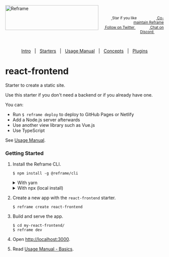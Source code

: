<!---






    WARNING, READ THIS.
    This is a computed file. Do not edit.
    Edit `/plugins/create/starters/react-frontend/readme.template.md` instead.












    WARNING, READ THIS.
    This is a computed file. Do not edit.
    Edit `/plugins/create/starters/react-frontend/readme.template.md` instead.












    WARNING, READ THIS.
    This is a computed file. Do not edit.
    Edit `/plugins/create/starters/react-frontend/readme.template.md` instead.












    WARNING, READ THIS.
    This is a computed file. Do not edit.
    Edit `/plugins/create/starters/react-frontend/readme.template.md` instead.












    WARNING, READ THIS.
    This is a computed file. Do not edit.
    Edit `/plugins/create/starters/react-frontend/readme.template.md` instead.






-->
<a href="/../../#readme">
    <img align="left" src="https://github.com/reframejs/reframe/raw/master/docs/images/logo-with-title-and-slogan.min.svg?sanitize=true" width=296 height=79 style="max-width:100%;" alt="Reframe"/>
</a>
<br/>
<p align="right">
    <sup>
        <a href="#">
            <img
              src="https://github.com/reframejs/reframe/raw/master/docs/images/star.svg?sanitize=true"
              width="16"
              height="12"
            >
        </a>
        Star if you like
        &nbsp;&nbsp;&nbsp;&nbsp;
        &nbsp;&nbsp;&nbsp;&nbsp;
        &nbsp;&nbsp;
        <a href="https://github.com/reframejs/reframe/blob/master/docs/contributing.md">
            <img
              src="https://github.com/reframejs/reframe/raw/master/docs/images/biceps.min.svg?sanitize=true"
              width="16"
              height="14"
            >
            Co-maintain Reframe
        </a>
    </sup>
    <br/>
    <sup>
        <a href="https://twitter.com/reframejs">
            <img
              src="https://github.com/reframejs/reframe/raw/master/docs/images/tw.svg?sanitize=true"
              width="15"
              height="13"
            >
            Follow on Twitter
        </a>
        &nbsp;&nbsp;&nbsp;&nbsp;&nbsp;
        &nbsp;&nbsp;
        <a href="https://discord.gg/kqXf65G">
            <img
              src="https://github.com/reframejs/reframe/raw/master/docs/images/chat.svg?sanitize=true"
              width="14"
              height="10"
            >
            Chat on Discord
        </a>
        &nbsp;&nbsp;&nbsp;&nbsp;
        &nbsp;&nbsp;&nbsp;&nbsp;
    </sup>
</p>
&nbsp;
<p align='center'><a href="/../../#readme">Intro</a> &nbsp; | &nbsp; <a href="/docs/starters.md#readme">Starters</a> &nbsp; | &nbsp; <a href="/docs/usage-manual.md#readme">Usage Manual</a> &nbsp; | &nbsp; <a href="/docs/concepts.md#readme">Concepts</a> &nbsp; | &nbsp; <a href="/docs/plugins.md#readme">Plugins</a></p>

# react-frontend

Starter to create a static site.

Use this starter if you don't need a backend or if you already have one.

You can:
 - Run `$ reframe deploy` to deploy to GitHub Pages or Netlify
 - Add a Node.js server afterwards
 - Use another view library such as Vue.js
 - Use TypeScript

See [Usage Manual](/docs/usage-manual.md#readme).

### Getting Started

1. Install the Reframe CLI.
   ~~~shell
   $ npm install -g @reframe/cli
   ~~~
   <details>
   <summary>With yarn</summary>

   ~~~shell
   $ yarn global add @reframe/cli
   ~~~
   </details>
   <details>
   <summary>With npx (local install)</summary>

   With
   <a href="https://medium.com/@maybekatz/introducing-npx-an-npm-package-runner-55f7d4bd282b">npx</a>,
   instead of having a global install,
   you prefix `$ reframe <command>` with `npx`.
   That is:
   ~~~shell
   $ npx reframe create react-frontend
   $ cd my-react-frontend/
   $ npx reframe dev
   ~~~
   </details>

2. Create a new app with the `react-frontend` starter.
   ~~~shell
   $ reframe create react-frontend
   ~~~

3. Build and serve the app.
   ~~~shell
   $ cd my-react-frontend/
   $ reframe dev
   ~~~

4. Open [http://localhost:3000](http://localhost:3000).

5. Read [Usage Manual - Basics](/docs/usage-manual.md#basics).

<br/>
<br/>

<!---






    WARNING, READ THIS.
    This is a computed file. Do not edit.
    Edit `/plugins/create/starters/react-frontend/readme.template.md` instead.












    WARNING, READ THIS.
    This is a computed file. Do not edit.
    Edit `/plugins/create/starters/react-frontend/readme.template.md` instead.












    WARNING, READ THIS.
    This is a computed file. Do not edit.
    Edit `/plugins/create/starters/react-frontend/readme.template.md` instead.












    WARNING, READ THIS.
    This is a computed file. Do not edit.
    Edit `/plugins/create/starters/react-frontend/readme.template.md` instead.












    WARNING, READ THIS.
    This is a computed file. Do not edit.
    Edit `/plugins/create/starters/react-frontend/readme.template.md` instead.






-->
